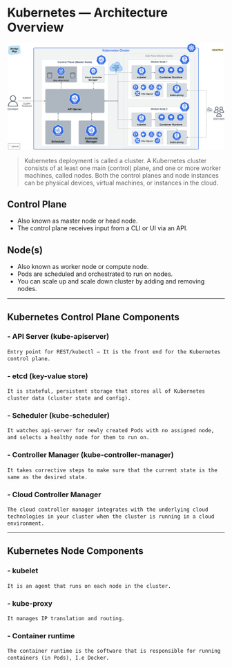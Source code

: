 # Kubernetes — Architecture Overview

![Architecture](../images/1_kSRH4T8S1YmAuHbpgQ3Ylw.png)

> Kubernetes deployment is called a cluster. A Kubernetes cluster consists of at least one main (control) plane, and one or more worker machines, called nodes. Both the control planes and node instances can be physical devices, virtual machines, or instances in the cloud.


## Control Plane
- Also known as master node or head node.
- The control plane receives input from a CLI or UI via an API.

## Node(s)
- Also known as worker node or compute node.
- Pods are scheduled and orchestrated to run on nodes.
- You can scale up and scale down cluster by adding and removing nodes.

---
## Kubernetes Control Plane Components
### - API Server (kube-apiserver)
    Entry point for REST/kubectl — It is the front end for the Kubernetes control plane.
### - etcd (key-value store)
    It is stateful, persistent storage that stores all of Kubernetes cluster data (cluster state and config).
### - Scheduler (kube-scheduler)
    It watches api-server for newly created Pods with no assigned node, and selects a healthy node for them to run on.
### - Controller Manager (kube-controller-manager)
    It takes corrective steps to make sure that the current state is the same as the desired state.

### - Cloud Controller Manager
    The cloud controller manager integrates with the underlying cloud technologies in your cluster when the cluster is running in a cloud environment.

---
## Kubernetes Node Components
### - kubelet
    It is an agent that runs on each node in the cluster.
### - kube-proxy
    It manages IP translation and routing.
### - Container runtime
    The container runtime is the software that is responsible for running containers (in Pods), I.e Docker.
